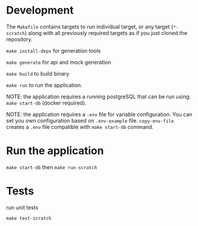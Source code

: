 # Development
The `Makefile` contains targets to run individual target, or any target (`*-scratch`) along with all previously required targets as if you just cloned the repository.

`make install-deps` for generation tools

`make generate` for api and mock generation

`make build` to build binary

`make run` to run the application. 

NOTE: the application requires a running postgreSQL that can be run using: `make start-db` (docker required).

NOTE: the application requires a `.env` file for variable configuration. You can set you own configuration based on `.env-example` file. `copy-env-file` creates a `.env` file compatible with `make start-db` command.


# Run the application

`make start-db` then `make run-scratch`

# Tests
run unit tests
```
make test-scratch
```
